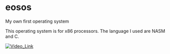 # eosos
My own first operating system

This operating system is for x86 processors.
The language I used are NASM and C.

[![Video_Link](https://img.youtube.com/vi/0Bkh3yiuZv4/10.jpg)](https://www.youtube.com/watch?v=0Bkh3yiuZv4)
